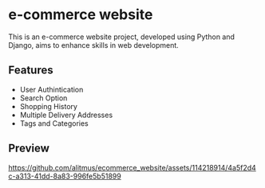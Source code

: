 
# e-commerce website

This is an e-commerce website project, developed using Python and Django, aims to enhance skills in web development.




## Features

- User Authintication 
- Search Option
- Shopping History
- Multiple Delivery Addresses
- Tags and Categories




## Preview

https://github.com/alitmus/ecommerce_website/assets/114218914/4a5f2d4c-a313-41dd-8a83-996fe5b51899

